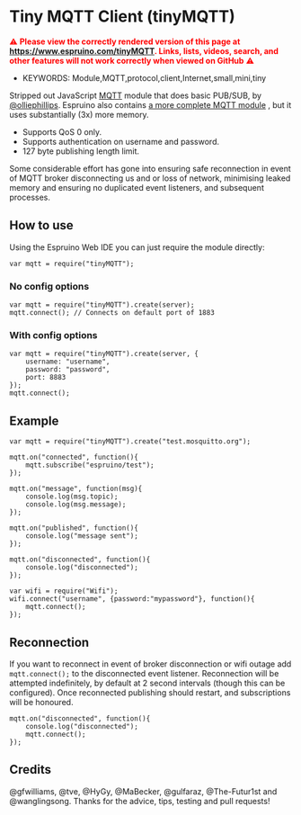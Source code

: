 <!--- Copyright (c) 2018 Ollie Phillips. See the file LICENSE for copying permission. -->
Tiny MQTT Client (tinyMQTT)
===========================

<span style="color:red">:warning: **Please view the correctly rendered version of this page at https://www.espruino.com/tinyMQTT. Links, lists, videos, search, and other features will not work correctly when viewed on GitHub** :warning:</span>

* KEYWORDS: Module,MQTT,protocol,client,Internet,small,mini,tiny

Stripped out JavaScript [MQTT](http://mqtt.org/) module that does basic PUB/SUB, by [@olliephillips](https://github.com/olliephillips). Espruino also contains [a more complete MQTT module](/MQTT) , but it uses substantially (3x) more memory.

- Supports QoS 0 only.
- Supports authentication on username and password.
- 127 byte publishing length limit.

Some considerable effort has gone into ensuring safe reconnection in event of MQTT broker disconnecting us and or loss of network, minimising leaked memory and ensuring no duplicated event listeners, and subsequent processes.

## How to use

Using the Espruino Web IDE you can just require the module directly:

```
var mqtt = require("tinyMQTT");
```

### No config options

```
var mqtt = require("tinyMQTT").create(server);
mqtt.connect(); // Connects on default port of 1883
```
### With config options

```
var mqtt = require("tinyMQTT").create(server, {
	username: "username",
	password: "password",
	port: 8883
});
mqtt.connect();
```

## Example

```
var mqtt = require("tinyMQTT").create("test.mosquitto.org");

mqtt.on("connected", function(){
	mqtt.subscribe("espruino/test");
});

mqtt.on("message", function(msg){
	console.log(msg.topic);
	console.log(msg.message);
});

mqtt.on("published", function(){
	console.log("message sent");
});

mqtt.on("disconnected", function(){
	console.log("disconnected");
});

var wifi = require("Wifi");
wifi.connect("username", {password:"mypassword"}, function(){
	mqtt.connect();
});
```

## Reconnection

If you want to reconnect in event of broker disconnection or wifi outage add ```mqtt.connect();``` to the disconnected event listener. Reconnection will be attempted indefinitely, by default at 2 second intervals (though this can be configured). Once reconnected publishing should restart, and subscriptions will be honoured.

```
mqtt.on("disconnected", function(){
	console.log("disconnected");
	mqtt.connect();
});

```

## Credits

@gfwilliams, @tve, @HyGy, @MaBecker, @gulfaraz, @The-Futur1st and @wanglingsong. Thanks for the advice, tips, testing and pull requests!

